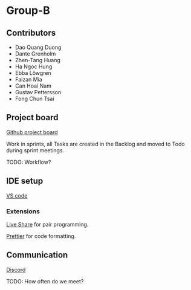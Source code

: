 # Group-B

## Contributors

- Dao Quang Duong
- Dante Grenholm
- Zhen-Tang Huang
- Ha Ngoc Hung
- Ebba Löwgren
- Faizan Mia
- Can Hoai Nam
- Gustav Pettersson
- Fong Chun Tsai

## Project board

[Github project board](https://github.com/orgs/runestone2023/projects/2)

Work in sprints, all Tasks are created in the Backlog and moved to Todo during sprint meetings.

TODO: Workflow?

## IDE setup

[VS code](https://code.visualstudio.com/)

### Extensions

[Live Share](https://marketplace.visualstudio.com/items?itemName=MS-vsliveshare.vsliveshare) for pair programming.

[Prettier](https://marketplace.visualstudio.com/items?itemName=esbenp.prettier-vscode) for code formatting.

## Communication

[Discord](https://discord.com/)

TODO: How often do we meet?
